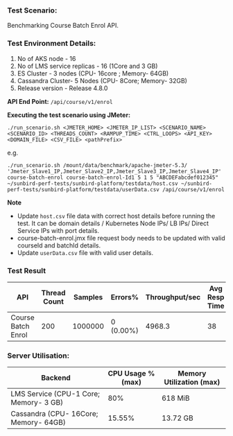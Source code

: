 ### Test Scenario:

Benchmarking Course Batch Enrol API.


### Test Environment Details:
1.  No of AKS node - 16
2.  No of LMS service replicas - 16 (1Core and  3 GB)
3.  ES Cluster - 3 nodes (CPU- 16core ; Memory- 64GB)
4.  Cassandra Cluster- 5 Nodes (CPU- 8Core; Memory- 32GB)
5.  Release version - Release 4.8.0


**API End Point:** 
`/api/course/v1/enrol`


**Executing the test scenario using JMeter:**

```./run_scenario.sh <JMETER_HOME> <JMETER_IP_LIST> <SCENARIO_NAME> <SCENARIO_ID> <THREADS_COUNT> <RAMPUP_TIME> <CTRL_LOOPS> <API_KEY> <DOMAIN_FILE> <CSV_FILE> <pathPrefix>```

e.g.

```./run_scenario.sh /mount/data/benchmark/apache-jmeter-5.3/ 'Jmeter_Slave1_IP,Jmeter_Slave2_IP,Jmeter_Slave3_IP,Jmeter_Slave4_IP' course-batch-enrol course-batch-enrol-Id1 5 1 5 "ABCDEFabcdef012345" ~/sunbird-perf-tests/sunbird-platform/testdata/host.csv ~/sunbird-perf-tests/sunbird-platform/testdata/userData.csv /api/course/v1/enrol```


**Note**
- Update `host.csv` file data with correct host details before running the test. It can be domain details / Kubernetes Node IPs/ LB IPs/ Direct Service IPs with port details.
- course-batch-enrol.jmx file request body needs to be updated with valid courseId and batchId details.
- Update `userData.csv` file with valid user details. 


### Test Result

| API                 | Thread Count  | Samples  | Errors%   | Throughput/sec  |Avg Resp Time|  95th pct | 99th pct |
| ------------------- | ------------- | -------- | --------- | --------------- |-------------|-----------|----------|
| Course Batch Enrol  | 200           | 1000000  | 0 (0.00%) | 4968.3         |       38    |    39   |  81  |


### Server Utilisation:
| Backend          | CPU Usage %(max) | Memory Utilization (max) |
| ------------- | ------------- |------------- |
|LMS Service (CPU-1 Core; Memory- 3 GB)  |80% |  618 MiB |
|Cassandra (CPU- 16Core; Memory- 64GB)| 15.55% |13.72 GB |

